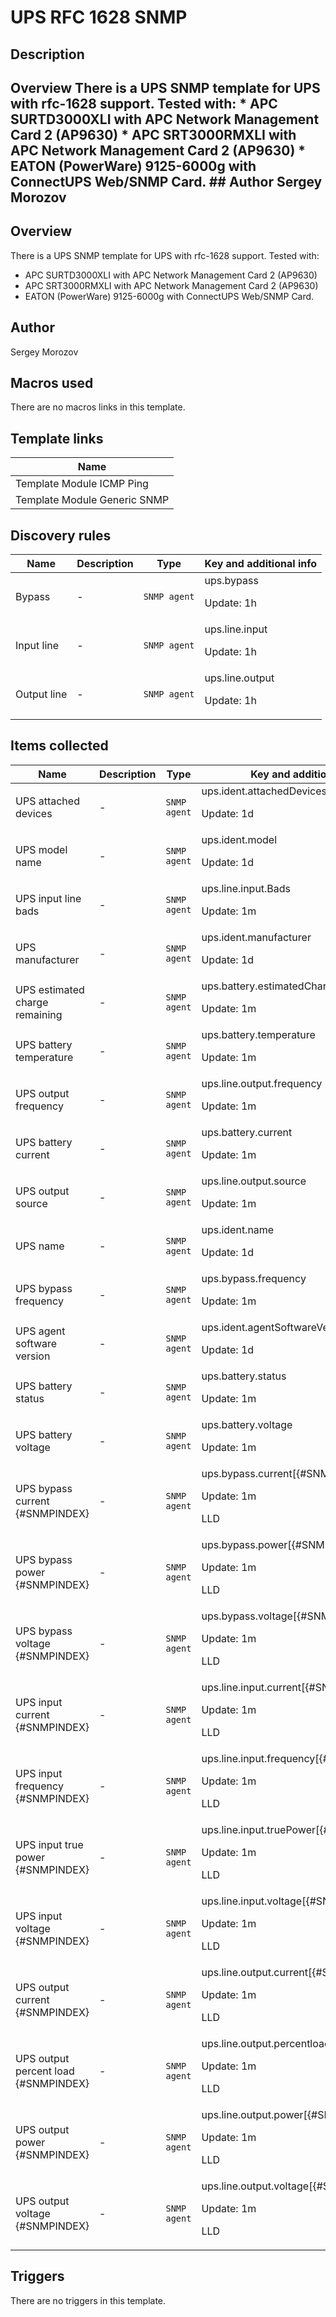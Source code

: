# UPS RFC 1628 SNMP

## Description

## Overview There is a UPS SNMP template for UPS with rfc-1628 support. Tested with: * APC SURTD3000XLI with APC Network Management Card 2 (AP9630) * APC SRT3000RMXLI with APC Network Management Card 2 (AP9630) * EATON (PowerWare) 9125-6000g with ConnectUPS Web/SNMP Card. ## Author Sergey Morozov 

## Overview

There is a UPS SNMP template for UPS with rfc-1628 support. Tested with:


* APC SURTD3000XLI with APC Network Management Card 2 (AP9630)
* APC SRT3000RMXLI with APC Network Management Card 2 (AP9630)
* EATON (PowerWare) 9125-6000g with ConnectUPS Web/SNMP Card.


## Author

Sergey Morozov

## Macros used

There are no macros links in this template.

## Template links

|Name|
|----|
|Template Module ICMP Ping|
|Template Module Generic SNMP|
## Discovery rules

|Name|Description|Type|Key and additional info|
|----|-----------|----|----|
|Bypass|<p>-</p>|`SNMP agent`|ups.bypass<p>Update: 1h</p>|
|Input line|<p>-</p>|`SNMP agent`|ups.line.input<p>Update: 1h</p>|
|Output line|<p>-</p>|`SNMP agent`|ups.line.output<p>Update: 1h</p>|
## Items collected

|Name|Description|Type|Key and additional info|
|----|-----------|----|----|
|UPS attached devices|<p>-</p>|`SNMP agent`|ups.ident.attachedDevices<p>Update: 1d</p>|
|UPS model name|<p>-</p>|`SNMP agent`|ups.ident.model<p>Update: 1d</p>|
|UPS input line bads|<p>-</p>|`SNMP agent`|ups.line.input.Bads<p>Update: 1m</p>|
|UPS manufacturer|<p>-</p>|`SNMP agent`|ups.ident.manufacturer<p>Update: 1d</p>|
|UPS estimated charge remaining|<p>-</p>|`SNMP agent`|ups.battery.estimatedChargeRemaining<p>Update: 1m</p>|
|UPS battery temperature|<p>-</p>|`SNMP agent`|ups.battery.temperature<p>Update: 1m</p>|
|UPS output frequency|<p>-</p>|`SNMP agent`|ups.line.output.frequency<p>Update: 1m</p>|
|UPS battery current|<p>-</p>|`SNMP agent`|ups.battery.current<p>Update: 1m</p>|
|UPS output source|<p>-</p>|`SNMP agent`|ups.line.output.source<p>Update: 1m</p>|
|UPS name|<p>-</p>|`SNMP agent`|ups.ident.name<p>Update: 1d</p>|
|UPS bypass frequency|<p>-</p>|`SNMP agent`|ups.bypass.frequency<p>Update: 1m</p>|
|UPS agent software version|<p>-</p>|`SNMP agent`|ups.ident.agentSoftwareVersion<p>Update: 1d</p>|
|UPS battery status|<p>-</p>|`SNMP agent`|ups.battery.status<p>Update: 1m</p>|
|UPS battery voltage|<p>-</p>|`SNMP agent`|ups.battery.voltage<p>Update: 1m</p>|
|UPS bypass current {#SNMPINDEX}|<p>-</p>|`SNMP agent`|ups.bypass.current[{#SNMPINDEX}]<p>Update: 1m</p><p>LLD</p>|
|UPS bypass power {#SNMPINDEX}|<p>-</p>|`SNMP agent`|ups.bypass.power[{#SNMPINDEX}]<p>Update: 1m</p><p>LLD</p>|
|UPS bypass voltage {#SNMPINDEX}|<p>-</p>|`SNMP agent`|ups.bypass.voltage[{#SNMPINDEX}]<p>Update: 1m</p><p>LLD</p>|
|UPS input current {#SNMPINDEX}|<p>-</p>|`SNMP agent`|ups.line.input.current[{#SNMPINDEX}]<p>Update: 1m</p><p>LLD</p>|
|UPS input frequency {#SNMPINDEX}|<p>-</p>|`SNMP agent`|ups.line.input.frequency[{#SNMPINDEX}]<p>Update: 1m</p><p>LLD</p>|
|UPS input true power {#SNMPINDEX}|<p>-</p>|`SNMP agent`|ups.line.input.truePower[{#SNMPINDEX}]<p>Update: 1m</p><p>LLD</p>|
|UPS input voltage {#SNMPINDEX}|<p>-</p>|`SNMP agent`|ups.line.input.voltage[{#SNMPINDEX}]<p>Update: 1m</p><p>LLD</p>|
|UPS output current {#SNMPINDEX}|<p>-</p>|`SNMP agent`|ups.line.output.current[{#SNMPINDEX}]<p>Update: 1m</p><p>LLD</p>|
|UPS output percent load {#SNMPINDEX}|<p>-</p>|`SNMP agent`|ups.line.output.percentload[{#SNMPINDEX}]<p>Update: 1m</p><p>LLD</p>|
|UPS output power {#SNMPINDEX}|<p>-</p>|`SNMP agent`|ups.line.output.power[{#SNMPINDEX}]<p>Update: 1m</p><p>LLD</p>|
|UPS output voltage {#SNMPINDEX}|<p>-</p>|`SNMP agent`|ups.line.output.voltage[{#SNMPINDEX}]<p>Update: 1m</p><p>LLD</p>|
## Triggers

There are no triggers in this template.

